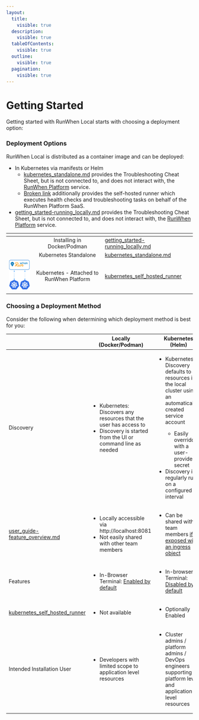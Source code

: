 ```yaml
---
layout:
  title:
    visible: true
  description:
    visible: true
  tableOfContents:
    visible: true
  outline:
    visible: true
  pagination:
    visible: true
---
```


# Getting Started

Getting started with RunWhen Local starts with choosing a deployment option:&#x20;

### Deployment Options

RunWhen Local is distributed as a container image and can be deployed:&#x20;

* In Kubernetes via manifests or Helm
  * [kubernetes\_standalone.md](installation/kubernetes\_standalone.md "mention") provides the Troubleshooting Cheat Sheet, but is not connected to, and does not interact with, the [RunWhen Platform](https://docs.runwhen.com/public) service.&#x20;
  * [Broken link](broken-reference "mention") additionally provides the self-hosted runner which executes health checks and troubleshooting tasks on behalf of the RunWhen Platform SaaS.&#x20;
* [getting\_started-running\_locally.md](installation/getting\_started-running\_locally.md "mention")  provides the Troubleshooting Cheat Sheet, but is not connected to, and does not interact with, the [RunWhen Platform](https://docs.runwhen.com/public) service.&#x20;

<table data-card-size="large" data-view="cards"><thead><tr><th align="center"></th><th align="center"></th><th data-hidden data-card-target data-type="content-ref"></th><th data-hidden data-card-cover data-type="files"></th></tr></thead><tbody><tr><td align="center"><img src="../.gitbook/assets/Untitled Diagram-Page-2.drawio (1) (2).png" alt=""></td><td align="center">Installing in Docker/Podman</td><td><a href="installation/getting_started-running_locally.md">getting_started-running_locally.md</a></td><td></td></tr><tr><td align="center"><img src="../.gitbook/assets/Untitled Diagram-Page-3.drawio (2).png" alt=""></td><td align="center">Kubernetes Standalone</td><td><a href="installation/kubernetes_standalone.md">kubernetes_standalone.md</a></td><td></td></tr><tr><td align="center"><img src="../.gitbook/assets/Untitled Diagram-Page-3.drawio (2) (1)-Page-4.drawio (1).png" alt="" data-size="original"></td><td align="center">Kubernetes - Attached to RunWhen Platform</td><td><a href="installation/kubernetes_self_hosted_runner/">kubernetes_self_hosted_runner</a></td><td></td></tr></tbody></table>



### Choosing a Deployment Method

Consider the following when determining which deployment method is best for you:&#x20;

|                                                                                              | Locally (Docker/Podman)                                                                                                                              | Kubernetes (Helm)                                                                                                                                                                                                                                                        |
| -------------------------------------------------------------------------------------------- | ---------------------------------------------------------------------------------------------------------------------------------------------------- | ------------------------------------------------------------------------------------------------------------------------------------------------------------------------------------------------------------------------------------------------------------------------ |
| Discovery                                                                                    | <ul><li>Kubernetes: Discovers any resources that the user has access to</li><li>Discovery is started from the UI or command line as needed</li></ul> | <ul><li><p>Kubernetes: Discovery defaults to all resources in the local cluster using an automatically created service account</p><ul><li>Easily overridden with a user-provided  secret</li></ul></li><li>Discovery is regularly run on a configured interval</li></ul> |
| [user\_guide-feature\_overview.md](features/user\_guide-feature\_overview.md "mention")      | <ul><li>Locally accessible via http://localhost:8081 </li><li>Not easily shared with other team members</li></ul>                                    | <ul><li>Can be shared with team members <a data-footnote-ref href="#user-content-fn-1">if exposed with an ingress object</a></li></ul>                                                                                                                                   |
| Features                                                                                     | <ul><li>In-Browser Terminal: <a data-footnote-ref href="#user-content-fn-2">Enabled by default</a></li></ul>                                         | <ul><li>In-browser Terminal: <a data-footnote-ref href="#user-content-fn-3">Disabled by default</a> </li></ul>                                                                                                                                                           |
| [kubernetes\_self\_hosted\_runner](installation/kubernetes\_self\_hosted\_runner/ "mention") | <ul><li>Not available</li></ul>                                                                                                                      | <ul><li>Optionally Enabled</li></ul>                                                                                                                                                                                                                                     |
| Intended Installation User                                                                   | <ul><li>Developers with limited scope to application level resources</li></ul>                                                                       | <ul><li>Cluster admins / platform admins / DevOps engineers supporting platform level and application level resources</li></ul>                                                                                                                                          |



[^1]: This is disabled by default since you may not want to share the discovery results with anyone that has access to the url.&#x20;

[^2]: It's your own instance, using your own access - use the terminal as if it's your own

[^3]: You might not want to share the kubeconfig access with other users
